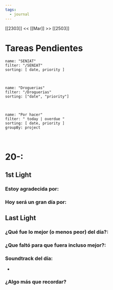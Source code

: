 ```yaml
---
tags:
  - journal
---
```

[[2303]]  <<  [[Mar]]  >> [[2503]]  

# Tareas Pendientes

```todoist
name: "SENIAT"
filter: "/SENIAT"
sorting: [ date, priority ]
```

<br/>

```todoist
name: "Droguerias"
filter: "/Droguerias"
sorting: ["date", "priority"]
```

<br/>

```todoist
name: "Por hacer"
filter: " today | overdue "
sorting: [ date, priority ]
groupBy: project
```

<br/>


# 20-:
## 1st Light
### Estoy agradecida por: 

### Hoy será un gran día por:

## Last Light
### ¿Qué fue lo mejor (o menos peor) del día?:

### ¿Que faltó para que fuera incluso mejor?:
### Soundtrack del día:
-
### ¿Algo más que recordar?



